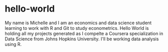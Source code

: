 # hello-world
My name is Michelle and I am an economics and data science student learning to work with R and Git to study econometrics.  Hello World is holding all my projects generated as I compelte a Coursera specialization in Data Science from Johns Hopkins University.  I'll be working data analysis using R.

